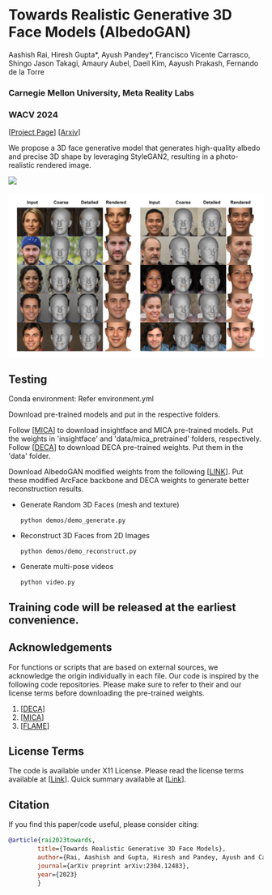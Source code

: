 # Towards Realistic Generative 3D Face Models (AlbedoGAN)

Aashish Rai, Hiresh Gupta*, Ayush Pandey*,  Francisco Vicente Carrasco, Shingo Jason Takagi, Amaury Aubel, Daeil Kim, Aayush Prakash, Fernando de la Torre

### Carnegie Mellon University, Meta Reality Labs

### WACV 2024 

[[Project Page](https://aashishrai3799.github.io/Towards-Realistic-Generative-3D-Face-Models)] [[Arxiv](https://arxiv.org/pdf/2304.12483.pdf)]

We propose a 3D face generative model that generates high-quality albedo and precise 3D shape by leveraging StyleGAN2, resulting in a photo-realistic rendered image.


![](figure_1.png)

![](supp_image.png)


## Testing

Conda environment: Refer environment.yml

Download pre-trained models and put in the respective folders. 

Follow [[MICA](https://github.com/Zielon/MICA)] to download insightface and MICA pre-trained models. Put the weights in 'insightface' and 'data/mica_pretrained' folders, respectively.
Follow [[DECA](https://github.com/yfeng95/DECA)] to download DECA pre-trained weights. Put them in the 'data' folder.

Download AlbedoGAN modified weights from the following [[LINK](https://drive.google.com/drive/folders/1nJw8rUBTLcyhvCMTDohE_KcKKtFI6Orm?usp=sharing)]. Put these modified ArcFace backbone and DECA weights to generate better reconstruction results.

- Generate Random 3D Faces (mesh and texture)
    ```
    python demos/demo_generate.py
    ```
    
- Reconstruct 3D Faces from 2D Images
    ```
    python demos/demo_reconstruct.py
    ```

- Generate multi-pose videos
    ```
    python video.py
    ```

## Training code will be released at the earliest convenience. 

## Acknowledgements

For functions or scripts that are based on external sources, we acknowledge the origin individually in each file.
Our code is inspired by the following code repositories. Please make sure to refer to their and our license terms before downloading the pre-trained weights.

1. [[DECA](https://github.com/yfeng95/DECA)]
2. [[MICA](https://github.com/Zielon/MICA)]
3. [[FLAME](https://github.com/soubhiksanyal/FLAME_PyTorch)]
    
## License Terms

The code is available under X11 License. Please read the license terms available at [[Link](https://github.com/aashishrai3799/Towards-Realistic-Generative-3D-Face-Models/blob/main/LICENSE)]. Quick summary available at [[Link](https://www.tldrlegal.com/l/x11)].

## Citation

If you find this paper/code useful, please consider citing:

```bibtex
@article{rai2023towards,
  		title={Towards Realistic Generative 3D Face Models},
  		author={Rai, Aashish and Gupta, Hiresh and Pandey, Ayush and Carrasco, Francisco Vicente and Takagi, Shingo Jason and Aubel, Amaury and Kim, Daeil and Prakash, Aayush and De la Torre, Fernando},
  		journal={arXiv preprint arXiv:2304.12483},
  		year={2023}
 		}
```
